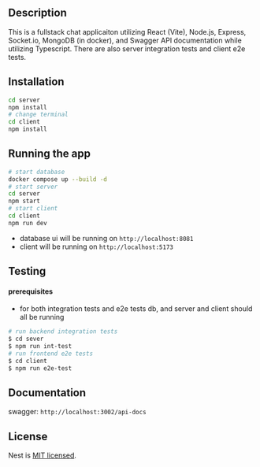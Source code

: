 
## Description

This is a fullstack chat applicaiton utilizing React (Vite), Node.js, Express, Socket.io, MongoDB (in docker), and Swagger API documentation while utilizing Typescript. There are also server integration tests and client e2e tests.  

## Installation

```bash
cd server
npm install
# change terminal
cd client
npm install
```

## Running the app

```bash
# start database
docker compose up --build -d
# start server
cd server
npm start
# start client
cd client
npm run dev
```
- database ui will be running on `http://localhost:8081`
- client will be running on `http://localhost:5173`


## Testing
#### prerequisites
- for both integration tests and e2e tests db, and server and client should all be running

```bash
# run backend integration tests
$ cd sever
$ npm run int-test
# run frontend e2e tests
$ cd client
$ npm run e2e-test
```

## Documentation
swagger: `http://localhost:3002/api-docs`


## License

Nest is [MIT licensed](LICENSE).
